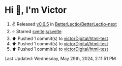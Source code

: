 <h1>Hi 👋, I'm Victor </h1>

<!--RECENT_ACTIVITY:start-->
1. ✌️ Released [v0.6.5](https://github.com/BetterLectio/BetterLectio-next/releases/tag/v0.6.5) in [BetterLectio/BetterLectio-next](https://github.com/BetterLectio/BetterLectio-next)<br>
2. ⭐ Starred [sveltejs/svelte](https://github.com/sveltejs/svelte)<br>
3. ⬆️ Pushed 1 commit(s) to [victorDigital/html-test](https://github.com/victorDigital/html-test)<br>
4. ⬆️ Pushed 1 commit(s) to [victorDigital/html-test](https://github.com/victorDigital/html-test)<br>
5. ⬆️ Pushed 1 commit(s) to [victorDigital/html-test](https://github.com/victorDigital/html-test)<br>
<!--RECENT_ACTIVITY:end-->

<!--RECENT_ACTIVITY:last_update-->
Last Updated: Wednesday, May 29th, 2024, 2:11:51 PM
<!--RECENT_ACTIVITY:last_update_end-->

